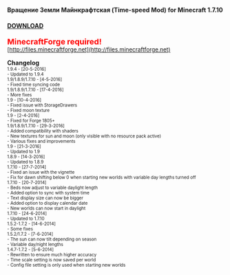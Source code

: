 **Вращение Земли Майнкрафтская (Time-speed Mod) for Minecraft 1.7.10**

#### **[DOWNLOAD](https://github.com/Sedridor/B3M/wiki/Downloads)**

**<font size=4 color=red>MinecraftForge required!</font>**<br>
<font size=2>[http://files.minecraftforge.net](http://files.minecraftforge.net)</font>

**Changelog**<br>
<font size=1>1.9.4 - \[20-5-2016\]<br>
\- Updated to 1.9.4<br>
<font size=1>1.9/1.8.9/1.7.10 - \[4-5-2016\]<br>
\- Fixed time syncing code<br>
<font size=1>1.9/1.8.9/1.7.10 - \[17-4-2016\]<br>
\- More fixes<br>
<font size=1>1.9 - \[10-4-2016\]<br>
\- Fixed issue with StorageDrawers<br>
\- Fixed moon texture<br>
<font size=1>1.9 - \[2-4-2016\]<br>
\- Fixed for Forge 1805+<br>
<font size=1>1.9/1.8.9/1.7.10 - \[29-3-2016\]<br>
\- Added compatibility with shaders<br>
\- New textures for sun and moon (only visible with no resource pack active)<br>
\- Various fixes and improvements<br>
<font size=1>1.9 - \[21-3-2016\]<br>
\- Updated to 1.9<br>
<font size=1>1.8.9 - \[14-3-2016\]<br>
\- Updated to 1.8.9<br>
<font size=1>1.7.10 - \[27-7-2014\]<br>
\- Fixed an issue with the vignette<br>
\- Fix for dawn shifting below 0 when starting new worlds with variable day lengths turned off<br>
<font size=1>1.7.10 - \[20-7-2014\]<br>
\- Beds now adjust to variable daylight length<br>
\- Added option to sync with system time<br>
\- Text display size can now be bigger<br>
\- Added option to display calendar date<br>
\- New worlds can now start in daylight<br>
<font size=1>1.7.10 - \[24-6-2014\]<br>
\- Updated to 1.7.10<br>
<font size=1>1.5.2-1.7.2 - \[14-6-2014\]<br>
\- Some fixes<br>
<font size=1>1.5.2/1.7.2 - \[7-6-2014\]<br>
\- The sun can now tilt depending on season<br>
\- Variable day/night lengths<br>
<font size=1>1.4.7-1.7.2 - \[5-6-2014\]<br>
\- Rewritten to ensure much higher accuracy<br>
\- Time scale setting is now saved per world<br>
\- Config file setting is only used when starting new worlds</font><br>
